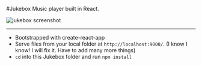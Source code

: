 #Jukebox
Music player built in React.

![jukebox screenshot](http://i.imgur.com/gXwztsK.png)

---

- Bootstrapped with create-react-app
- Serve files from your local folder at `http://localhost:9000/`. (I know I know! I will fix it. Have to add many more things)
- `cd` into this Jukebox folder and run `npm install`